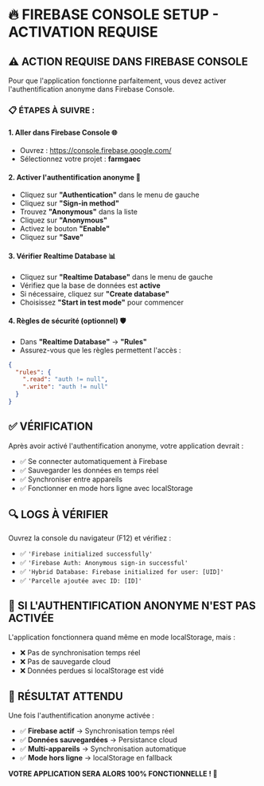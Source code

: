 # 🔥 FIREBASE CONSOLE SETUP - ACTIVATION REQUISE

## ⚠️ **ACTION REQUISE DANS FIREBASE CONSOLE**

Pour que l'application fonctionne parfaitement, vous devez activer l'authentification anonyme dans Firebase Console.

### **📋 ÉTAPES À SUIVRE :**

#### **1. Aller dans Firebase Console** 🌐
- Ouvrez : https://console.firebase.google.com/
- Sélectionnez votre projet : **farmgaec**

#### **2. Activer l'authentification anonyme** 🔐
- Cliquez sur **"Authentication"** dans le menu de gauche
- Cliquez sur **"Sign-in method"** 
- Trouvez **"Anonymous"** dans la liste
- Cliquez sur **"Anonymous"**
- Activez le bouton **"Enable"**
- Cliquez sur **"Save"**

#### **3. Vérifier Realtime Database** 📊
- Cliquez sur **"Realtime Database"** dans le menu de gauche
- Vérifiez que la base de données est **active**
- Si nécessaire, cliquez sur **"Create database"**
- Choisissez **"Start in test mode"** pour commencer

#### **4. Règles de sécurité (optionnel)** 🛡️
- Dans **"Realtime Database"** → **"Rules"**
- Assurez-vous que les règles permettent l'accès :
```json
{
  "rules": {
    ".read": "auth != null",
    ".write": "auth != null"
  }
}
```

## ✅ **VÉRIFICATION**

Après avoir activé l'authentification anonyme, votre application devrait :
- ✅ Se connecter automatiquement à Firebase
- ✅ Sauvegarder les données en temps réel
- ✅ Synchroniser entre appareils
- ✅ Fonctionner en mode hors ligne avec localStorage

## 🔍 **LOGS À VÉRIFIER**

Ouvrez la console du navigateur (F12) et vérifiez :
- ✅ `'Firebase initialized successfully'`
- ✅ `'Firebase Auth: Anonymous sign-in successful'`
- ✅ `'Hybrid Database: Firebase initialized for user: [UID]'`
- ✅ `'Parcelle ajoutée avec ID: [ID]'`

## 🚨 **SI L'AUTHENTIFICATION ANONYME N'EST PAS ACTIVÉE**

L'application fonctionnera quand même en mode localStorage, mais :
- ❌ Pas de synchronisation temps réel
- ❌ Pas de sauvegarde cloud
- ❌ Données perdues si localStorage est vidé

## 🎯 **RÉSULTAT ATTENDU**

Une fois l'authentification anonyme activée :
- ✅ **Firebase actif** → Synchronisation temps réel
- ✅ **Données sauvegardées** → Persistance cloud
- ✅ **Multi-appareils** → Synchronisation automatique
- ✅ **Mode hors ligne** → localStorage en fallback

**VOTRE APPLICATION SERA ALORS 100% FONCTIONNELLE ! 🚀**
